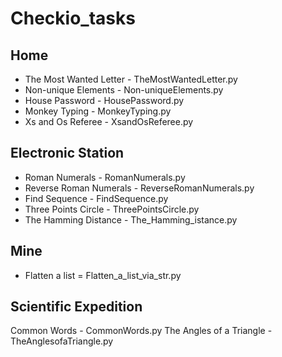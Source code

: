 # Checkio_tasks
## Home
* The Most Wanted Letter - TheMostWantedLetter.py
* Non-unique Elements - Non-uniqueElements.py
* House Password - HousePassword.py
* Monkey Typing - MonkeyTyping.py
* Xs and Os Referee - XsandOsReferee.py
## Electronic Station
* Roman Numerals - RomanNumerals.py
* Reverse Roman Numerals - ReverseRomanNumerals.py
* Find Sequence - FindSequence.py
* Three Points Circle - ThreePointsCircle.py
* The Hamming Distance - The_Hamming_istance.py
## Mine
* Flatten a list = Flatten_a_list_via_str.py
## Scientific Expedition
Common Words - CommonWords.py
The Angles of a Triangle - TheAnglesofaTriangle.py
